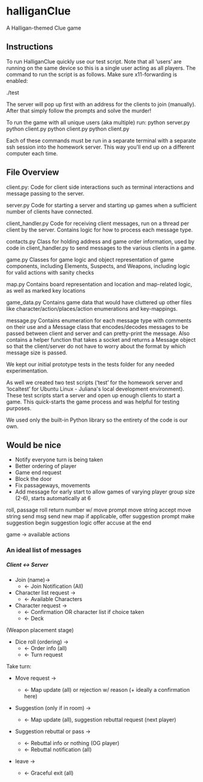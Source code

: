 # halliganClue
A Halligan-themed Clue game

## Instructions
To run HalliganClue quickly use our test script.
Note that all ‘users’ are running on the same device so this is
a single user acting as all players. The command to run the
script is as follows. Make sure x11-forwarding is enabled:

./test

The server will pop up first with an address for the clients to
join (manually). After that simply follow the prompts and solve the murder!

To run the game with all unique users (aka multiple) run:
python server.py
python client.py
python client.py
python client.py

Each of these commands must be run in a separate terminal with a
separate ssh session into the homework server. This way you'll
end up on a different computer each time.

## File Overview
client.py:
Code for client side interactions such as terminal interactions
and message passing to the server.

server.py
Code for starting a server and starting up games when a sufficient
number of clients have connected.

client_handler.py
Code for receiving client messages, run on a thread per client by
the server. Contains logic for how to process each message type.

contacts.py
Class for holding address and game order information, used by code
in client_handler.py to send messages to the various clients in a game.

game.py 
Classes for game logic and object representation of game components,
including Elements, Suspects, and Weapons, including logic for valid
actions with sanity checks

map.py
Contains board representation and location and map-related logic, as
well as marked key locations

game_data.py 
Contains game data that would have cluttered up other files like
character/action/places/action enumerations and key-mappings.

message.py
Contains enumeration for each message type with comments on their use
and a Message class that encodes/decodes messages to be passed between
client and server and can pretty-print the message. Also contains a
helper function that takes a socket and returns a Message object so
that the client/server do not have to worry about the format by which
message size is passed.


We kept our initial prototype tests in the tests folder for any
needed experimentation.

As well we created two test scripts (‘test’ for the homework server
and ‘localtest’ for Ubuntu Linux - Juliana's local development
environment). These test scripts start a server and open up enough
clients to start a game. This quick-starts the game process and was
helpful for testing purposes.

We used only the built-in Python library so the entirety of the code is our own.


## Would be nice
- Notify everyone turn is being taken
- Better ordering of player
- Game end request
- Block the door
- Fix passageways, movements
- Add message for early start to allow games of varying player group size (2-6), starts automatically at 6


roll, passage
        roll
return number w/ move prompt
        move string
accept move string
send msg
send new map
if applicable, offer suggestion prompt
        make suggestion
begin suggestion logic
        offer accuse at the end

game -> available actions

### An ideal list of messages
##### Client <-> Server

* Join (name)->
    * <- Join Notification (All)
* Character list request ->
    * <- Available Characters
* Character request ->
    * <- Confirmation OR character list if choice taken
    * <- Deck


(Weapon placement stage)

* Dice roll (ordering) ->
    * <- Order info (all)
    * <- Turn request

Take turn:
* Move request ->
    * <- Map update (all) or rejection w/ reason (+ ideally a confirmation here)
* Suggestion (only if in room) ->
    * <- Map update (all), suggestion rebuttal request (next player)
* Suggestion rebuttal or pass ->
    * <- Rebuttal info or nothing (OG player)
    * <- Rebuttal notification (all)


* leave ->
    * <- Graceful exit (all)
